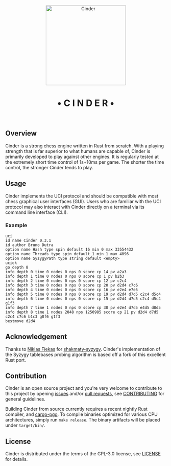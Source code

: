
<div align="center">
<img src="logo.svg" width="250px" alt="Cinder"/>
<h1>• C I N D E R •</h1>
<br>
</div>

## Overview

Cinder is a strong chess engine written in Rust from scratch.
With a playing strength that is far superior to what humans are capable of,
Cinder is primarily developed to play against other engines. It is regularly tested
at the extremely short time control of 1s+10ms per game. The shorter the time control,
the stronger Cinder tends to play.

## Usage

Cinder implements the UCI protocol and should be compatible with most chess graphical user
interfaces (GUI). Users who are familiar with the UCI protocol may also interact with Cinder
directly on a terminal via its command line interface (CLI).

### Example

```
uci
id name Cinder 0.3.1
id author Bruno Dutra
option name Hash type spin default 16 min 0 max 33554432
option name Threads type spin default 1 min 1 max 4096
option name SyzygyPath type string default <empty>
uciok
go depth 8
info depth 0 time 0 nodes 0 nps 0 score cp 14 pv a2a3
info depth 1 time 0 nodes 0 nps 0 score cp 1 pv b2b3
info depth 2 time 0 nodes 0 nps 0 score cp 12 pv c2c4
info depth 3 time 0 nodes 0 nps 0 score cp 20 pv d2d4 c7c6
info depth 4 time 0 nodes 0 nps 0 score cp 16 pv e2e4 e7e5
info depth 5 time 0 nodes 0 nps 0 score cp 19 pv d2d4 d7d5 c2c4 d5c4
info depth 6 time 0 nodes 0 nps 0 score cp 15 pv d2d4 d7d5 c2c4 d5c4 g1f3
info depth 7 time 1 nodes 0 nps 0 score cp 30 pv e2e4 d7d5 e4d5 d8d5
info depth 8 time 1 nodes 2048 nps 1250985 score cp 21 pv d2d4 d7d5 c2c4 c7c6 b1c3 g8f6 g1f3
bestmove d2d4
```

## Acknowledgement

Thanks to [Niklas Fiekas] for [shakmaty-syzygy]. Cinder's implementation of the Syzygy tablebases
probing algorithm is based off a fork of this excellent Rust port.

## Contribution

Cinder is an open source project and you're very welcome to contribute to this project by
opening [issues] and/or [pull requests][pulls], see [CONTRIBUTING] for general guidelines.

Building Cinder from source currently requires a recent nightly Rust compiler,
and [cargo-pgo]. To compile binaries optimized for various CPU architectures,
simply run `make release`. The binary artifacts will be placed under `target/bin/`.

## License

Cinder is distributed under the terms of the GPL-3.0 license, see [LICENSE] for details.

[issues]:           https://github.com/brunocodutra/cinder/issues
[pulls]:            https://github.com/brunocodutra/cinder/pulls

[cargo-pgo]:        https://crates.io/crates/cargo-pgo

[LICENSE]:          https://github.com/brunocodutra/cinder/blob/master/LICENSE
[CONTRIBUTING]:     https://github.com/brunocodutra/cinder/blob/master/CONTRIBUTING.md

[Niklas Fiekas]:    https://github.com/niklasf
[shakmaty-syzygy]:  https://github.com/niklasf/shakmaty-syzygy
